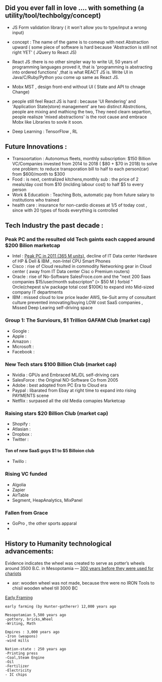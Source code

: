 
## Did you ever fall in love  .... with something (a utility/tool/techbolgy/concept)

- JS Form validation library ( it won't allow you to type/input a wrong input)

- concept : The name of the game is to comeup with next Abstraction upward ( some piece of software is hard because 'Abstraction is still not right YET' ( JQuery to React JS)
- React JS :there is no other simpler way to write UI, 50 years of programming languages proved it, that is 'programming is abstracting into ordered functions' ,that is what REACT JS is. Write UI in Java/C/Ruby/Python you come up same as React JS.
- Mobx MST , design front-end without UI ( State and API to chnage Change)
- people still feel React JS is hard : because 'UI Rendering' and 'Application State(store) management' are two distinct Abstrctions, people are mixing and mathicng the two, They need clearn separtion, people realisze 'mixed abstractions' is the root cause and embrace Mobx like Libraries to sovle it soon.

- Deep Learning : TensorFlow , RL  


## Future Innovations :
- Transoortation : Autonomus fleets, monthly subscription: $150 Billion VC/Companies invested from 2014 to 2018 ( $80 + $70 in 2018) to solve one problem: to reduce transporation bill to half to each person(car) from $600/month to $300
- Food : is next, centralized kitchens,monthly sub : the price of 2 meals/day cost from $10 (inclding labour cost) to half $5 to every person  
- Work & Educatioin : Teaching Bots, automatic pay from future salary to institutions who trained 
- health care : insurance for non-cardio diceses at 1/5 of today cost , since with 20 types of foods everything is controlled

## Tech Industry the past decade :

### Peak PC and the resulted old Tech gaints each capped around $200 Bilion marketcap
- Intel : [Peak PC in 2011 (365 M units)](https://www.statista.com/chart/5241/global-pc-shipments-since-2008/), decline of IT Data center Hardware of HP & Dell & IBM , non-Intel CPU Smart Phones
- Cisco : rise of Cloud resulted in commodity Networking gear in Cloud center ( away from IT Data center Cisc     o Premium routers)
- Oracle : rise of No-Software SalesFroce.com and the "next 200 Saas companies $15/user/month subscripton" (> $50 M ) forbid " Orcle(chepest s/w package total cost $100K) to expand into Mid-sized company IT departments
- IBM : missed cloud to low price leader AWS, tie-Suit army of consultant culture prevented innovating/buying LOW cost SaaS companies , Missed Deep Learing self-driving space

### Group 1: The Surviours, $1 Trillion GAFAM Club (market cap)
- Google :
- Apple :
- Amazon :
- Microsoft :
- Facebook :

### New Tech stars $100 Billion Club (market cap)
- Nvidia : GPUs and Embraced ML/DL self-driving cars
- SalesForce : the Original NO-Software Co from 2005
- Adobe : best adopted from PC Era to Cloud era
- Paypal :  libarated from Ebay at right time to expand into rising PAYMENTS scene
- Netflix : surpased all the old Media comapies Marketcap

### Raising stars $20 Billion Club (market cap)
- Shopify :
- Atlasian :
- Dropbox :
- Twitter :

#### Ton of new SaaS guys $1 to $5 Billoion club
- Twillo :

### Rising VC funded
- Algolia
- Zapier
- AirTable
- Segment, HeapAnalytics, MixPanel

### Fallen from Grace
- GoPro , the other sports apparal
- 


## History to Humanity technological advancements: 

Evidence indicates the wheel was created to serve as potter’s wheels around 3500 B.C. in Mesopotamia — [300 years before they were used for chariots](https://www.smithsonianmag.com/science-nature/a-salute-to-the-wheel-31805121/)
- asr: wooden wheel was not made, because thre were no IRON Tools to chisil wooden wheel till 3000 BC

[Early Framing](https://www.factmonster.com/dk/encyclopedia/history/early-farming)

```
early farming (by Hunter-gatherer) 12,000 years ago

Mesopotamian 5,500 years ago
-pottery, bricks,Wheel
-Writing, Math

Empires : 3,000 years ago
-Iron (weapons)
-wind mills

Nation-state : 250 years ago
-Printing press
-Coal,Steam Engine
-Oil
-Fertilizer
-Electricity
- IC chips
```

